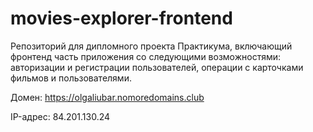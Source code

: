 # movies-explorer-frontend
Репозиторий для дипломного проекта Практикума, включающий фронтенд часть приложения со следующими возможностями: авторизации и регистрации пользователей, операции с карточками фильмов и пользователями. 
  
Домен: https://olgaliubar.nomoredomains.club

IP-адрес: 84.201.130.24

